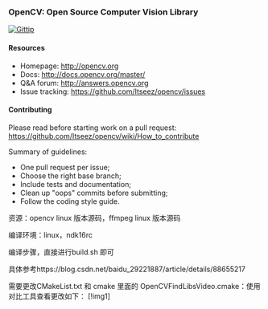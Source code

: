 ### OpenCV: Open Source Computer Vision Library

[![Gittip](http://img.shields.io/gittip/OpenCV.png)](https://www.gittip.com/OpenCV/)

#### Resources

* Homepage: <http://opencv.org>
* Docs: <http://docs.opencv.org/master/>
* Q&A forum: <http://answers.opencv.org>
* Issue tracking: <https://github.com/Itseez/opencv/issues>

#### Contributing

Please read before starting work on a pull request: <https://github.com/Itseez/opencv/wiki/How_to_contribute>

Summary of guidelines:

* One pull request per issue;
* Choose the right base branch;
* Include tests and documentation;
* Clean up "oops" commits before submitting;
* Follow the coding style guide.



资源：opencv linux 版本源码，ffmpeg linux 版本源码

编译环境：linux，ndk16rc

编译步骤，直接进行build.sh 即可

具体参考https://blog.csdn.net/baidu_29221887/article/details/88655217 

需要更改CMakeList.txt 和 cmake 里面的 OpenCVFindLibsVideo.cmake：使用对比工具查看更改如下：
[!img1]
